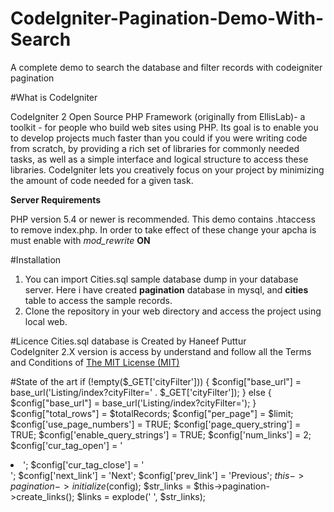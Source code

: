 # CodeIgniter-Pagination-Demo-With-Search
A complete demo to search the database and filter records with codeigniter pagination

#What is CodeIgniter

 CodeIgniter 2 Open Source PHP Framework (originally from EllisLab)- a toolkit - for people who build web sites using PHP. Its goal is to enable you to develop projects much faster than you could if you were writing code from scratch, by providing a rich set of libraries for commonly needed tasks, as well as a simple interface and logical structure to access these libraries. CodeIgniter lets you creatively focus on your project by minimizing the amount of code needed for a given task.

<b>Server Requirements</b>

PHP version 5.4 or newer is recommended.
This demo contains .htaccess to remove index.php. In order to take effect of these change your apcha is must enable with <i>mod_rewrite</i> <b>ON</b>

#Installation
<ol>
<li>You can import Cities.sql sample database dump in your database server. Here i have created <b>pagination</b> database in mysql, and 
<b>cities</b> table to access the sample records.</li>
<li>Clone the repository in your web directory and access the project using local web. </li>
</ol>

#Licence
Cities.sql database is Created by Haneef Puttur<br>
CodeIgniter 2.X version is access by understand and follow all the Terms and Conditions of 
<a href="https://github.com/bcit-ci/CodeIgniter/blob/develop/user_guide_src/source/license.rst" target="_blank">The MIT License (MIT) </a>

#State of the art
    if (!empty($_GET['cityFilter'])) {
        $config["base_url"] = base_url('Listing/index?cityFilter=' . $_GET['cityFilter']);
    } else {
        $config["base_url"] = base_url('Listing/index?cityFilter=');
    }
    $config["total_rows"] = $totalRecords;
    $config["per_page"] = $limit;
    $config['use_page_numbers'] = TRUE;
    $config['page_query_string'] = TRUE;
    $config['enable_query_strings'] = TRUE;
    $config['num_links'] = 2;
    $config['cur_tag_open'] = '&nbsp;<li class="active"><a>';
    $config['cur_tag_close'] = '</a></li>';
    $config['next_link'] = 'Next';
    $config['prev_link'] = 'Previous';
    $this->pagination->initialize($config);
    $str_links = $this->pagination->create_links();
    $links = explode('&nbsp;', $str_links);
